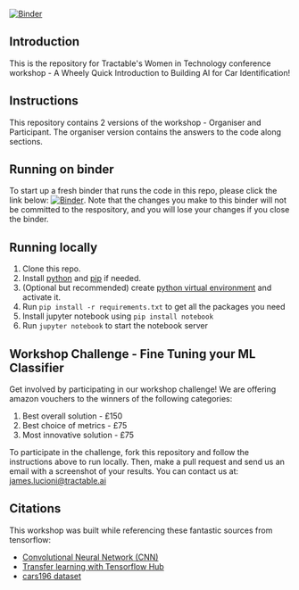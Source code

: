 [![Binder](https://mybinder.org/badge_logo.svg)](https://mybinder.org/v2/gh/martharobinson/binder-demo.git/HEAD?filepath=Tractable%20ML%20Classifier%20Workshop%20-%20Participant.ipynb)

## Introduction  
This is the repository for Tractable's Women in Technology conference workshop - A Wheely Quick Introduction to Building AI for Car Identification!

## Instructions  
This repository contains 2 versions of the workshop - Organiser and Participant. The organiser version contains the answers to the code along sections.

## Running on binder
To start up a fresh binder that runs the code in this repo, please click the link below:
[![Binder](https://mybinder.org/badge_logo.svg)](https://mybinder.org/v2/gh/tractable-ai-wit/binder-demo/HEAD?filepath=Tractable%20ML%20Classifier%20Workshop%20-%20Participant.ipynb).
Note that the changes you make to this binder will not be committed to the respository, and you will lose your changes if you close the binder.

## Running locally
1. Clone this repo.
2. Install [python](https://www.python.org/downloads/) and [pip](https://pip.pypa.io/en/stable/installing/) if needed.
3. (Optional but recommended) create [python virtual environment](https://docs.python.org/3/library/venv.html) and activate it.
4. Run `pip install -r requirements.txt` to get all the packages you need
5. Install jupyter notebook using `pip install notebook`
6. Run `jupyter notebook` to start the notebook server

## Workshop Challenge - Fine Tuning your ML Classifier
Get involved by participating in our workshop challenge! We are offering amazon vouchers to the winners of the following categories:
1. Best overall solution - £150
2. Best choice of metrics - £75
3. Most innovative solution - £75

To participate in the challenge, fork this repository and follow the instructions above to run locally. Then, make a pull request and send us an email with a screenshot of your results. You can contact us at: james.lucioni@tractable.ai

## Citations
This workshop was built while referencing these fantastic sources from tensorflow:
- [Convolutional Neural Network (CNN)](https://www.tensorflow.org/tutorials/images/cnn)
- [Transfer learning with Tensorflow Hub](https://www.tensorflow.org/tutorials/images/transfer_learning_with_hub)
- [cars196 dataset](https://www.tensorflow.org/datasets/catalog/cars196)
